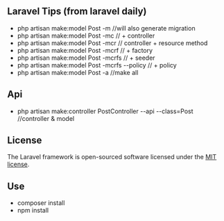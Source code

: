 ## Laravel Tips (from laravel daily)
- php artisan make:model Post -m //will also generate migration
- php artisan make:model Post -mc // + controller
- php artisan make:model Post -mcr // controller + resource method
- php artisan make:model Post -mcrf // + factory
- php artisan make:model Post -mcrfs // + seeder
- php artisan make:model Post -mcrfs --policy // + policy
- php artisan make:model Post -a //make all

## Api
- php artisan make:controller PostController --api --class=Post //controller & model

## License

The Laravel framework is open-sourced software licensed under the [MIT license](https://opensource.org/licenses/MIT).

## Use

- composer install
- npm install
